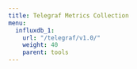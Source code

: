 ```yaml
---
title: Telegraf Metrics Collection
menu:
  influxdb_1:
    url: "/telegraf/v1.0/"
    weight: 40
    parent: tools
---
```

